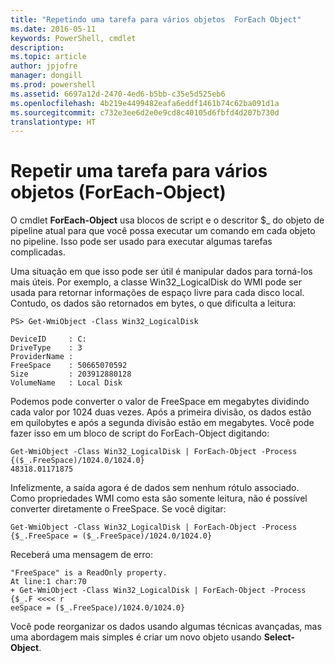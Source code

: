```yaml
---
title: "Repetindo uma tarefa para vários objetos  ForEach Object"
ms.date: 2016-05-11
keywords: PowerShell, cmdlet
description: 
ms.topic: article
author: jpjofre
manager: dongill
ms.prod: powershell
ms.assetid: 6697a12d-2470-4ed6-b5bb-c35e5d525eb6
ms.openlocfilehash: 4b219e4499482eafa6eddf1461b74c62ba091d1a
ms.sourcegitcommit: c732e3ee6d2e0e9cd8c40105d6fbfd4d207b730d
translationtype: HT
---
```

# <a name="repeating-a-task-for-multiple-objects-foreach-object"></a>Repetir uma tarefa para vários objetos (ForEach-Object)
O cmdlet **ForEach-Object** usa blocos de script e o descritor $_ do objeto de pipeline atual para que você possa executar um comando em cada objeto no pipeline. Isso pode ser usado para executar algumas tarefas complicadas.

Uma situação em que isso pode ser útil é manipular dados para torná-los mais úteis. Por exemplo, a classe Win32_LogicalDisk do WMI pode ser usada para retornar informações de espaço livre para cada disco local. Contudo, os dados são retornados em bytes, o que dificulta a leitura:

```
PS> Get-WmiObject -Class Win32_LogicalDisk

DeviceID     : C:
DriveType    : 3
ProviderName :
FreeSpace    : 50665070592
Size         : 203912880128
VolumeName   : Local Disk
```

Podemos pode converter o valor de FreeSpace em megabytes dividindo cada valor por 1024 duas vezes. Após a primeira divisão, os dados estão em quilobytes e após a segunda divisão estão em megabytes. Você pode fazer isso em um bloco de script do ForEach-Object digitando:

```
Get-WmiObject -Class Win32_LogicalDisk | ForEach-Object -Process {($_.FreeSpace)/1024.0/1024.0}
48318.01171875
```

Infelizmente, a saída agora é de dados sem nenhum rótulo associado. Como propriedades WMI como esta são somente leitura, não é possível converter diretamente o FreeSpace. Se você digitar:

```
Get-WmiObject -Class Win32_LogicalDisk | ForEach-Object -Process {$_.FreeSpace = ($_.FreeSpace)/1024.0/1024.0}
```

Receberá uma mensagem de erro:

```
"FreeSpace" is a ReadOnly property.
At line:1 char:70
+ Get-WmiObject -Class Win32_LogicalDisk | ForEach-Object -Process {$_.F <<<< r
eeSpace = ($_.FreeSpace)/1024.0/1024.0}
```

Você pode reorganizar os dados usando algumas técnicas avançadas, mas uma abordagem mais simples é criar um novo objeto usando **Select-Object**.

